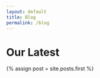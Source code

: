 ```yaml
---
layout: default
title: Blog
permalink: /blog
---
```


# Our Latest 

{% assign post = site.posts.first %}